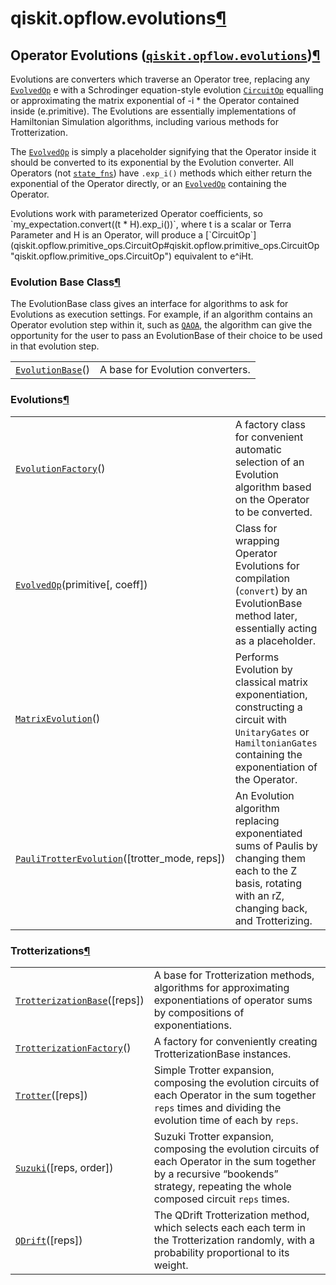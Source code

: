 <span id="qiskit-opflow-evolutions" />

# qiskit.opflow\.evolutions[¶](#module-qiskit.opflow.evolutions "Permalink to this headline")

## Operator Evolutions ([`qiskit.opflow.evolutions`](#module-qiskit.opflow.evolutions "qiskit.opflow.evolutions"))[¶](#operator-evolutions-qiskit-opflow-evolutions "Permalink to this headline")

Evolutions are converters which traverse an Operator tree, replacing any [`EvolvedOp`](qiskit.opflow.evolutions.EvolvedOp#qiskit.opflow.evolutions.EvolvedOp "qiskit.opflow.evolutions.EvolvedOp") e with a Schrodinger equation-style evolution [`CircuitOp`](qiskit.opflow.primitive_ops.CircuitOp#qiskit.opflow.primitive_ops.CircuitOp "qiskit.opflow.primitive_ops.CircuitOp") equalling or approximating the matrix exponential of -i \* the Operator contained inside (e.primitive). The Evolutions are essentially implementations of Hamiltonian Simulation algorithms, including various methods for Trotterization.

The [`EvolvedOp`](qiskit.opflow.evolutions.EvolvedOp#qiskit.opflow.evolutions.EvolvedOp "qiskit.opflow.evolutions.EvolvedOp") is simply a placeholder signifying that the Operator inside it should be converted to its exponential by the Evolution converter. All Operators (not [`state_fns`](qiskit.opflow.state_fns#module-qiskit.opflow.state_fns "qiskit.opflow.state_fns")) have `.exp_i()` methods which either return the exponential of the Operator directly, or an [`EvolvedOp`](qiskit.opflow.evolutions.EvolvedOp#qiskit.opflow.evolutions.EvolvedOp "qiskit.opflow.evolutions.EvolvedOp") containing the Operator.

<Admonition title="Note" type="note">
  Evolutions work with parameterized Operator coefficients, so `my_expectation.convert((t * H).exp_i())`, where t is a scalar or Terra Parameter and H is an Operator, will produce a [`CircuitOp`](qiskit.opflow.primitive_ops.CircuitOp#qiskit.opflow.primitive_ops.CircuitOp "qiskit.opflow.primitive_ops.CircuitOp") equivalent to e^iHt.
</Admonition>

### Evolution Base Class[¶](#evolution-base-class "Permalink to this headline")

The EvolutionBase class gives an interface for algorithms to ask for Evolutions as execution settings. For example, if an algorithm contains an Operator evolution step within it, such as [`QAOA`](qiskit.algorithms.QAOA#qiskit.algorithms.QAOA "qiskit.algorithms.QAOA"), the algorithm can give the opportunity for the user to pass an EvolutionBase of their choice to be used in that evolution step.

|                                                                                                                                             |                                  |
| ------------------------------------------------------------------------------------------------------------------------------------------- | -------------------------------- |
| [`EvolutionBase`](qiskit.opflow.evolutions.EvolutionBase#qiskit.opflow.evolutions.EvolutionBase "qiskit.opflow.evolutions.EvolutionBase")() | A base for Evolution converters. |

### Evolutions[¶](#evolutions "Permalink to this headline")

|                                                                                                                                                                                                   |                                                                                                                                                                        |
| ------------------------------------------------------------------------------------------------------------------------------------------------------------------------------------------------- | ---------------------------------------------------------------------------------------------------------------------------------------------------------------------- |
| [`EvolutionFactory`](qiskit.opflow.evolutions.EvolutionFactory#qiskit.opflow.evolutions.EvolutionFactory "qiskit.opflow.evolutions.EvolutionFactory")()                                           | A factory class for convenient automatic selection of an Evolution algorithm based on the Operator to be converted.                                                    |
| [`EvolvedOp`](qiskit.opflow.evolutions.EvolvedOp#qiskit.opflow.evolutions.EvolvedOp "qiskit.opflow.evolutions.EvolvedOp")(primitive\[, coeff])                                                    | Class for wrapping Operator Evolutions for compilation (`convert`) by an EvolutionBase method later, essentially acting as a placeholder.                              |
| [`MatrixEvolution`](qiskit.opflow.evolutions.MatrixEvolution#qiskit.opflow.evolutions.MatrixEvolution "qiskit.opflow.evolutions.MatrixEvolution")()                                               | Performs Evolution by classical matrix exponentiation, constructing a circuit with `UnitaryGates` or `HamiltonianGates` containing the exponentiation of the Operator. |
| [`PauliTrotterEvolution`](qiskit.opflow.evolutions.PauliTrotterEvolution#qiskit.opflow.evolutions.PauliTrotterEvolution "qiskit.opflow.evolutions.PauliTrotterEvolution")(\[trotter\_mode, reps]) | An Evolution algorithm replacing exponentiated sums of Paulis by changing them each to the Z basis, rotating with an rZ, changing back, and Trotterizing.              |

### Trotterizations[¶](#trotterizations "Permalink to this headline")

|                                                                                                                                                                             |                                                                                                                                                                                        |
| --------------------------------------------------------------------------------------------------------------------------------------------------------------------------- | -------------------------------------------------------------------------------------------------------------------------------------------------------------------------------------- |
| [`TrotterizationBase`](qiskit.opflow.evolutions.TrotterizationBase#qiskit.opflow.evolutions.TrotterizationBase "qiskit.opflow.evolutions.TrotterizationBase")(\[reps])      | A base for Trotterization methods, algorithms for approximating exponentiations of operator sums by compositions of exponentiations.                                                   |
| [`TrotterizationFactory`](qiskit.opflow.evolutions.TrotterizationFactory#qiskit.opflow.evolutions.TrotterizationFactory "qiskit.opflow.evolutions.TrotterizationFactory")() | A factory for conveniently creating TrotterizationBase instances.                                                                                                                      |
| [`Trotter`](qiskit.opflow.evolutions.Trotter#qiskit.opflow.evolutions.Trotter "qiskit.opflow.evolutions.Trotter")(\[reps])                                                  | Simple Trotter expansion, composing the evolution circuits of each Operator in the sum together `reps` times and dividing the evolution time of each by `reps`.                        |
| [`Suzuki`](qiskit.opflow.evolutions.Suzuki#qiskit.opflow.evolutions.Suzuki "qiskit.opflow.evolutions.Suzuki")(\[reps, order])                                               | Suzuki Trotter expansion, composing the evolution circuits of each Operator in the sum together by a recursive “bookends” strategy, repeating the whole composed circuit `reps` times. |
| [`QDrift`](qiskit.opflow.evolutions.QDrift#qiskit.opflow.evolutions.QDrift "qiskit.opflow.evolutions.QDrift")(\[reps])                                                      | The QDrift Trotterization method, which selects each each term in the Trotterization randomly, with a probability proportional to its weight.                                          |

